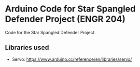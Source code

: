 # Arduino Code for Star Spangled Defender Project (ENGR 204)
Code for the Star Spangled Defender Project.

## Libraries used
- Servo: https://www.arduino.cc/reference/en/libraries/servo/
